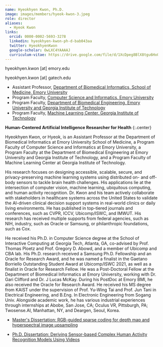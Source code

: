 ```yaml
---
name: Hyeokhyen Kwon, Ph.D.
image: images/members/hyeok-kwon-3.jpeg
role: director
aliases:
  - Hyeok Kwon
links:
  orcid: 0000-0002-5693-3278
  linkedin: hyeokhyen-kwon-ph-d-bab043aa
  twitter: HyeokhyenKwon
  google-scholar: OwLXC4YAAAAJ
  curriculum-vitae: https://drive.google.com/file/d/1XcDpeg8BlX8tgu6HxOonaxbMsyz2UO0y/view?usp=sharing
---
```


hyeokhyen.kwon [at] emory.edu

hyeokhyen.kwon [at] gatech.edu

- Assistant Professor, [Department of Biomedical Informatics, School of Medicine, Emory University](https://med.emory.edu/departments/biomedical-informatics/index.html)
- Program Faculty, [Computer Science and Informatics, Emory University](https://computerscience.emory.edu/graduate/index.html) 
- Program Faculty, [Department of Biomedical Engineering, Emory University and Georgia Institute of Technology](https://bme.gatech.edu/bme/)
- Program Faculty, [Machine Learning Center, Georgia Institute of Technology](https://ml.gatech.edu/phd)
<!-- - Visiting Scientist, [School of Interactive Computing, College of Computing, Georgia Institute of Technology](https://www.ic.gatech.edu/) -->

<!-- [Curriculum_Vitae](https://www.dropbox.com/scl/fi/kw4aj9ifnodourf4teyfx/Curriculum_Vitae___Hyeokhyen_Kwon.pdf?rlkey=9mvqjnmltydqfbyb8w8o5rkd2&dl=0) -->

**Human-Centered Artificial Intelligence Researcher for Health**
{:.center}

Hyeokhyen Kwon, or Hyeok, is an Assistant Professor at the Department of Biomedical Informatics at Emory University School of Medicine, a Program Faculty of Computer Science and Informatics at Emory University, a Program Faculty at the Department of Biomedical Engineering at Emory University and Georgia Institute of Technology, and a Program Faculty of Machine Learning Center at Georgia Institute of Technology. 

His research focuses on designing accessible, scalable, secure, and privacy-preserving machine learning systems using distributed on- and off-body sensors to tackle brain health challenges. His applications lie at the intersection of computer vision, machine learning, ubiquitous computing, and human activity recognition. Dr. Kwon and his team actively collaborate with stakeholders in healthcare systems across the United States to validate the AI-driven clinical decision support systems in real-world clinics or daily living environments. He has published in top-tiered journals and conferences, such as CVPR, ICCV, Ubicomp/ISWC, and IMWUT. His research has received multiple supports from federal agencies, such as NIH, industry, such as Oracle or Samsung, or philanthropic foundations, such as Cox.

He received his Ph.D. in Computer Science degree at the School of Interactive Computing at Georgia Tech, Atlanta, GA, co-advised by Prof. Thomas Ploetz and Prof. Gregory D. Abowd, and a member of Ubicomp and CBA lab.
His Ph.D. research received a Samsung Ph.D. Fellowship and an Oracle for Research Award, and he was named a finalist in the Gaetano Borriello Outstanding Student Award at Ubicomp/ISWC 2021, as well as a finalist in Oracle for Research Fellow. 
He was a Post-Doctoral Fellow at the Department of Biomedical Informatics at Emory University, working with Dr. Gari Clifford and Dr. J Lucas McKay. 
During his PostDoc at Emory BMI, he also received the Oracle for Research Award. 
He received his MS degree from KAIST under the supervision of Prof. Yu-Wing Tai and Prof. Jun Tani in Electrical Engineering, and B.Eng. In Electronic Engineering from Sogang Univ.
Alongside academic work, he has various industrial experiences through internships at Abobe, San Jose, CA; Oculus VR, Pittsburgh, PA; Twosense.AI, Manhattan, NY, and Deargen, Seoul, Korea.

- [Master's Dissertation: RGB-guided sparse coding for depth map and hyperspectral image upsampling](https://koasas.kaist.ac.kr/handle/10203/221822)

- [Ph.D. Dissertation: Deriving Sensor-based Complex Human Activity Recognition Models Using Videos](https://smartech.gatech.edu/handle/1853/66388)